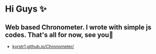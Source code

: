 # Hi Guys ✨
Web based Chronometer. I wrote with simple js codes.
That's all for now, see you👋
-

 - [ kyrstr1.github.io/Chronometer/ ](https://kyrstr1.github.io/Chronometer/) 

